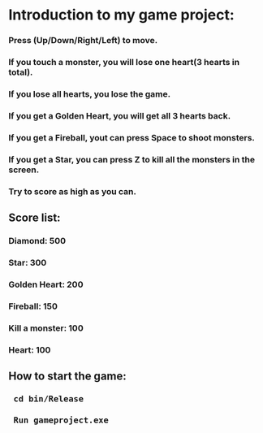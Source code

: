 # Introduction to my game project:
### Press (Up/Down/Right/Left) to move.
### If you touch a monster, you will lose one heart(3 hearts in total).
### If you lose all hearts, you lose the game.
### If you get a Golden Heart, you will get all 3 hearts back.
### If you get a Fireball, yout can press Space to shoot monsters.
### If you get a Star, you can press Z to kill all the monsters in the screen.
### Try to score as high as you can.
## Score list:
### Diamond: 500
### Star: 300
### Golden Heart: 200
### Fireball: 150
### Kill a monster: 100
### Heart: 100
## How to start the game:
### <pre> cd bin/Release </pre>
### <pre> Run gameproject.exe </pre>
